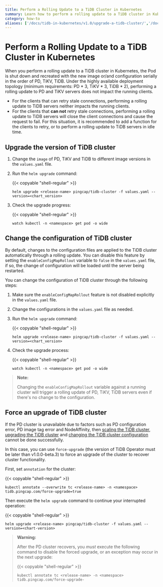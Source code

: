 ```yaml
---
title: Perform a Rolling Update to a TiDB Cluster in Kubernetes
summary: Learn how to perform a rolling update to a TiDB cluster in Kubernetes.
category: how-to
aliases: ['/docs/tidb-in-kubernetes/v1.0/upgrade-a-tidb-cluster/','/docs/dev/tidb-in-kubernetes/upgrade/tidb-cluster/','/docs/v3.1/tidb-in-kubernetes/upgrade/tidb-cluster/','/docs/v3.0/tidb-in-kubernetes/upgrade/tidb-cluster/']
---
```


# Perform a Rolling Update to a TiDB Cluster in Kubernetes

When you perform a rolling update to a TiDB cluster in Kubernetes, the Pod is shut down and recreated with the new image or/and configuration serially in the order of PD, TiKV, TiDB. Under the highly available deployment topology (minimum requirements: PD \* 3, TiKV \* 3, TiDB \* 2), performing a rolling update to PD and TiKV servers does not impact the running clients.

+ For the clients that can retry stale connections, performing a rolling update to TiDB servers neither impacts the running clients.
+ For the clients that **can not** retry stale connections, performing a rolling update to TiDB servers will close the client connections and cause the request to fail. For this situation, it is recommended to add a function for the clients to retry, or to perform a rolling update to TiDB servers in idle time.

## Upgrade the version of TiDB cluster

1. Change the `image` of PD, TiKV and TiDB to different image versions in the `values.yaml` file.
2. Run the `helm upgrade` command:

    {{< copyable "shell-regular" >}}

    ```shell
    helm upgrade <release-name> pingcap/tidb-cluster -f values.yaml --version=<chart_version>
    ```

3. Check the upgrade progress:

    {{< copyable "shell-regular" >}}

    ```shell
    watch kubectl -n <namespace> get pod -o wide
    ```

## Change the configuration of TiDB cluster

By default, changes to the configuration files are applied to the TiDB cluster automatically through a rolling update. You can disable this feature by setting the `enableConfigMapRollout` variable to `false` in the `values.yaml` file, if so, the change of configuration will be loaded until the server being restarted.

You can change the configuration of TiDB cluster through the following steps:

1. Make sure the `enableConfigMapRollout` feature is not disabled explicitly in the `values.yaml` file.
2. Change the configurations in the `values.yaml` file as needed.
3. Run the `helm upgrade` command:

    {{< copyable "shell-regular" >}}

    ```shell
    helm upgrade <release-name> pingcap/tidb-cluster -f values.yaml --version=<chart_version>
    ```

4. Check the upgrade process:

    {{< copyable "shell-regular" >}}

    ```shell
    watch kubectl -n <namespace> get pod -o wide
    ```

> **Note:**
>
> Changing the `enableConfigMapRollout` variable against a running cluster will trigger a rolling update of PD, TiKV, TiDB servers even if there's no change to the configuration.

## Force an upgrade of TiDB cluster

If the PD cluster is unavailable due to factors such as PD configuration error, PD image tag error and NodeAffinity, then [scaling the TiDB cluster](scale-a-tidb-cluster.md), [upgrading the TiDB cluster](#upgrade-the-version-of-tidb-using-helm) and [changing the TiDB cluster configuration](#change-the-configuration-of-tidb-cluster) cannot be done successfully.

In this case, you can use `force-upgrade` (the version of TiDB Operator must be later than v1.0.0-beta.3) to force an upgrade of the cluster to recover cluster functionality.

First, set `annotation` for the cluster:

{{< copyable "shell-regular" >}}

```shell
kubectl annotate --overwrite tc <release-name> -n <namespace> tidb.pingcap.com/force-upgrade=true
```

Then execute the `helm upgrade` command to continue your interrupted operation:

{{< copyable "shell-regular" >}}

```shell
helm upgrade <release-name> pingcap/tidb-cluster -f values.yaml --version=<chart-version>
```

> **Warning:**
>
> After the PD cluster recovers, you *must* execute the following command to disable the forced upgrade, or an exception may occur in the next upgrade:
>
> {{< copyable "shell-regular" >}}
>
> ```shell
> kubectl annotate tc <release-name> -n <namespace> tidb.pingcap.com/force-upgrade-
> ```